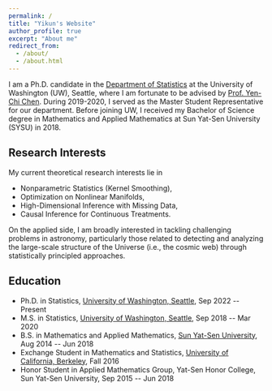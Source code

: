 ```yaml
---
permalink: /
title: "Yikun's Website"
author_profile: true
excerpt: "About me"
redirect_from: 
  - /about/
  - /about.html
---
```



I am a Ph.D. candidate in the [Department of Statistics](https://stat.uw.edu/) at the University of Washington (UW), Seattle, where I am fortunate to be advised by [Prof. Yen-Chi Chen](http://faculty.washington.edu/yenchic/). During 2019-2020, I served as the Master Student Representative for our department. Before joining UW, I received my Bachelor of Science degree in Mathematics and Applied Mathematics at Sun Yat-Sen University (SYSU) in 2018. 

Research Interests
-----------
My current theoretical research interests lie in
* Nonparametric Statistics (Kernel Smoothing),
* Optimization on Nonlinear Manifolds,
* High-Dimensional Inference with Missing Data,
* Causal Inference for Continuous Treatments.

On the applied side, I am broadly interested in tackling challenging problems in astronomy, particularly those related to detecting and analyzing the large-scale structure of the Universe (i.e., the cosmic web) through statistically principled approaches.

Education
-----------
* Ph.D. in Statistics, [University of Washington, Seattle](http://www.washington.edu/), Sep 2022 -- Present
* M.S. in Statistics, [University of Washington, Seattle](http://www.washington.edu/), Sep 2018 -- Mar 2020
* B.S. in Mathematics and Applied Mathematics, [Sun Yat-Sen University](http://www.sysu.edu.cn/), Aug 2014 -- Jun 2018
* Exchange Student in Mathematics and Statistics, [University of California, Berkeley](http://www.berkeley.edu/), Fall 2016
* Honor Student in Applied Mathematics Group, Yat-Sen Honor College, Sun Yat-Sen University, Sep 2015 -- Jun 2018



